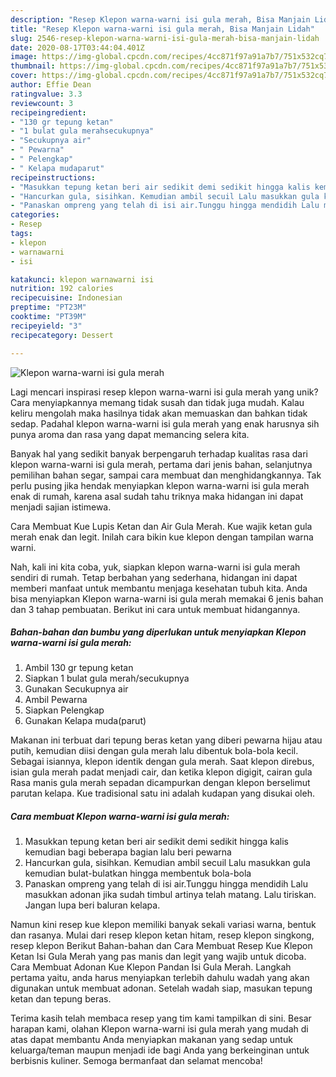 ```yaml
---
description: "Resep Klepon warna-warni isi gula merah, Bisa Manjain Lidah"
title: "Resep Klepon warna-warni isi gula merah, Bisa Manjain Lidah"
slug: 2546-resep-klepon-warna-warni-isi-gula-merah-bisa-manjain-lidah
date: 2020-08-17T03:44:04.401Z
image: https://img-global.cpcdn.com/recipes/4cc871f97a91a7b7/751x532cq70/klepon-warna-warni-isi-gula-merah-foto-resep-utama.jpg
thumbnail: https://img-global.cpcdn.com/recipes/4cc871f97a91a7b7/751x532cq70/klepon-warna-warni-isi-gula-merah-foto-resep-utama.jpg
cover: https://img-global.cpcdn.com/recipes/4cc871f97a91a7b7/751x532cq70/klepon-warna-warni-isi-gula-merah-foto-resep-utama.jpg
author: Effie Dean
ratingvalue: 3.3
reviewcount: 3
recipeingredient:
- "130 gr tepung ketan"
- "1 bulat gula merahsecukupnya"
- "Secukupnya air"
- " Pewarna"
- " Pelengkap"
- " Kelapa mudaparut"
recipeinstructions:
- "Masukkan tepung ketan beri air sedikit demi sedikit hingga kalis kemudian bagi beberapa bagian lalu beri pewarna"
- "Hancurkan gula, sisihkan. Kemudian ambil secuil Lalu masukkan gula kemudian bulat-bulatkan hingga membentuk bola-bola"
- "Panaskan ompreng yang telah di isi air.Tunggu hingga mendidih Lalu masukkan adonan jika sudah timbul artinya telah matang. Lalu tiriskan. Jangan lupa beri baluran kelapa."
categories:
- Resep
tags:
- klepon
- warnawarni
- isi

katakunci: klepon warnawarni isi 
nutrition: 192 calories
recipecuisine: Indonesian
preptime: "PT23M"
cooktime: "PT39M"
recipeyield: "3"
recipecategory: Dessert

---
```



![Klepon warna-warni isi gula merah](https://img-global.cpcdn.com/recipes/4cc871f97a91a7b7/751x532cq70/klepon-warna-warni-isi-gula-merah-foto-resep-utama.jpg)

Lagi mencari inspirasi resep klepon warna-warni isi gula merah yang unik? Cara menyiapkannya memang tidak susah dan tidak juga mudah. Kalau keliru mengolah maka hasilnya tidak akan memuaskan dan bahkan tidak sedap. Padahal klepon warna-warni isi gula merah yang enak harusnya sih punya aroma dan rasa yang dapat memancing selera kita.

Banyak hal yang sedikit banyak berpengaruh terhadap kualitas rasa dari klepon warna-warni isi gula merah, pertama dari jenis bahan, selanjutnya pemilihan bahan segar, sampai cara membuat dan menghidangkannya. Tak perlu pusing jika hendak menyiapkan klepon warna-warni isi gula merah enak di rumah, karena asal sudah tahu triknya maka hidangan ini dapat menjadi sajian istimewa.

Cara Membuat Kue Lupis Ketan dan Air Gula Merah. Kue wajik ketan gula merah enak dan legit. Inilah cara bikin kue klepon dengan tampilan warna warni.


Nah, kali ini kita coba, yuk, siapkan klepon warna-warni isi gula merah sendiri di rumah. Tetap berbahan yang sederhana, hidangan ini dapat memberi manfaat untuk membantu menjaga kesehatan tubuh kita. Anda bisa menyiapkan Klepon warna-warni isi gula merah memakai 6 jenis bahan dan 3 tahap pembuatan. Berikut ini cara untuk membuat hidangannya.

<!--inarticleads1-->

##### Bahan-bahan dan bumbu yang diperlukan untuk menyiapkan Klepon warna-warni isi gula merah:

1. Ambil 130 gr tepung ketan
1. Siapkan 1 bulat gula merah/secukupnya
1. Gunakan Secukupnya air
1. Ambil  Pewarna
1. Siapkan  Pelengkap
1. Gunakan  Kelapa muda(parut)


Makanan ini terbuat dari tepung beras ketan yang diberi pewarna hijau atau putih, kemudian diisi dengan gula merah lalu dibentuk bola-bola kecil. Sebagai isiannya, klepon identik dengan gula merah. Saat klepon direbus, isian gula merah padat menjadi cair, dan ketika klepon digigit, cairan gula Rasa manis gula merah sepadan dicampurkan dengan klepon berselimut parutan kelapa. Kue tradisional satu ini adalah kudapan yang disukai oleh. 

<!--inarticleads2-->

##### Cara membuat Klepon warna-warni isi gula merah:

1. Masukkan tepung ketan beri air sedikit demi sedikit hingga kalis kemudian bagi beberapa bagian lalu beri pewarna
1. Hancurkan gula, sisihkan. Kemudian ambil secuil Lalu masukkan gula kemudian bulat-bulatkan hingga membentuk bola-bola
1. Panaskan ompreng yang telah di isi air.Tunggu hingga mendidih Lalu masukkan adonan jika sudah timbul artinya telah matang. Lalu tiriskan. Jangan lupa beri baluran kelapa.


Namun kini resep kue klepon memiliki banyak sekali variasi warna, bentuk dan rasanya. Mulai dari resep klepon ketan hitam, resep klepon singkong, resep klepon Berikut Bahan-bahan dan Cara Membuat Resep Kue Klepon Ketan Isi Gula Merah yang pas manis dan legit yang wajib untuk dicoba. Cara Membuat Adonan Kue Klepon Pandan Isi Gula Merah. Langkah pertama yaitu, anda harus menyiapkan terlebih dahulu wadah yang akan digunakan untuk membuat adonan. Setelah wadah siap, masukan tepung ketan dan tepung beras. 

Terima kasih telah membaca resep yang tim kami tampilkan di sini. Besar harapan kami, olahan Klepon warna-warni isi gula merah yang mudah di atas dapat membantu Anda menyiapkan makanan yang sedap untuk keluarga/teman maupun menjadi ide bagi Anda yang berkeinginan untuk berbisnis kuliner. Semoga bermanfaat dan selamat mencoba!
